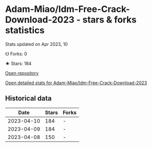 # Adam-Miao/Idm-Free-Crack-Download-2023 - stars & forks statistics

Stats updated on Apr 2023, 10

☋ Forks: 0

★ Stars: 184

[Open repository](https://github.com/Adam-Miao/Idm-Free-Crack-Download-2023)

[Open detailed stats for Adam-Miao/Idm-Free-Crack-Download-2023](https://reviewgithub.com/rep/Adam-Miao/Idm-Free-Crack-Download-2023)

## Historical data
| Date | Stars | Forks |
|------|-------|-------|
| 2023-04-10 | 184 | - | 
| 2023-04-09 | 184 | - | 
| 2023-04-08 | 150 | - | 

